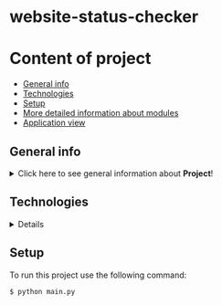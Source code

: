# website-status-checker
# Content of project
* [General info](#general-info)
* [Technologies](#technologies)
* [Setup](#setup)
* [More detailed information about modules](#more-detailed-information-about-modules)
* [Application view](#application-view)

## General info
<details>
<summary>Click here to see general information about <b>Project</b>!</summary>
<b>Website Status Checker</b> is a script to check response from servers using multi threading.

Features:

<ul>
<li>Chceck status servers.</li>

</details>

## Technologies
<details>
<ul>
<li>Python</li>
<li>Git</li>
<li>Github actions</li>
</details>

## Setup
To run this project use the following command:
```
$ python main.py
```
